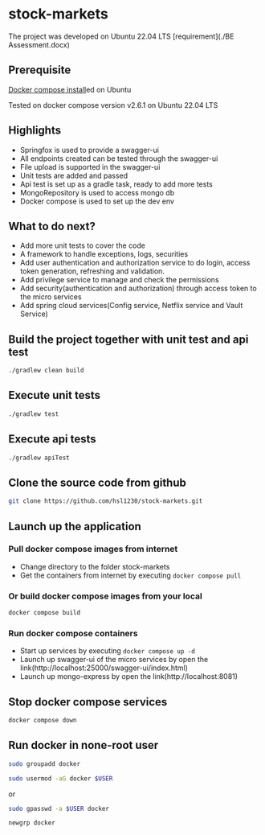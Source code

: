 # stock-markets

The project was developed on Ubuntu 22.04 LTS
[requirement](./BE Assessment.docx)

## Prerequisite

[Docker compose install](https://www.digitalocean.com/community/tutorials/how-to-install-and-use-docker-compose-on-ubuntu-22-04)ed on Ubuntu

Tested on docker compose version v2.6.1 on Ubuntu 22.04 LTS

## Highlights

- Springfox is used to provide a swagger-ui
- All endpoints created can be tested through the swagger-ui
- File upload is supported in the swagger-ui
- Unit tests are added and passed
- Api test is set up as a gradle task, ready to add more tests
- MongoRepository is used to access mongo db
- Docker compose is used to set up the dev env

## What to do next?

- Add more unit tests to cover the code
- A framework to handle exceptions, logs, securities
- Add user authentication and authorization service to do login, access token generation, refreshing and validation.
- Add privilege service to manage and check the permissions
- Add security(authentication and authorization) through access token to the micro services
- Add spring cloud services(Config service, Netflix service and Vault Service)

## Build the project together with unit test and api test

```bash
./gradlew clean build
```

## Execute unit tests

```bash
./gradlew test
```

## Execute api tests

```bash
./gradlew apiTest
```

## Clone the source code from github

```bash
git clone https://github.com/hsl1230/stock-markets.git
```

## Launch up the application

### Pull docker compose images from internet

- Change directory to the folder stock-markets
- Get the containers from internet by executing `docker compose pull`

### Or build docker compose images from your local

```bash
docker compose build
```

### Run docker compose containers

- Start up services by executing `docker compose up -d`
- Launch up swagger-ui of the micro services by open the link(http://localhost:25000/swagger-ui/index.html)
- Launch up mongo-express by open the link(http://localhost:8081)

## Stop docker compose services

```bash
docker compose down
```

## Run docker in none-root user

```bash
sudo groupadd docker
```

```bash
sudo usermod -aG docker $USER
```

or

```bash
sudo gpasswd -a $USER docker
```

```bash
newgrp docker
```
